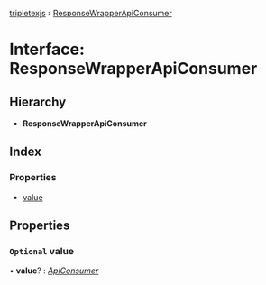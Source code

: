 [tripletexjs](../README.md) › [ResponseWrapperApiConsumer](responsewrapperapiconsumer.md)

# Interface: ResponseWrapperApiConsumer

## Hierarchy

* **ResponseWrapperApiConsumer**

## Index

### Properties

* [value](responsewrapperapiconsumer.md#optional-value)

## Properties

### `Optional` value

• **value**? : *[ApiConsumer](apiconsumer.md)*
